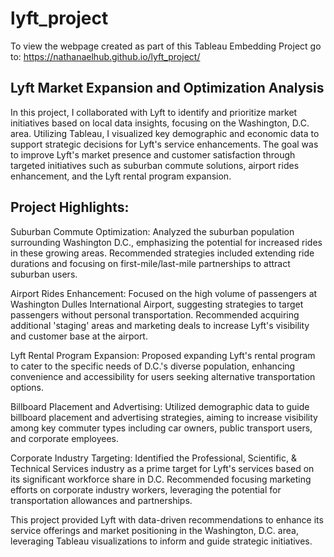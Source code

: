 # lyft_project
To view the webpage created as part of this Tableau Embedding Project go to: https://nathanaelhub.github.io/lyft_project/

## Lyft Market Expansion and Optimization Analysis

In this project, I collaborated with Lyft to identify and prioritize market initiatives based on local data insights, focusing on the Washington, D.C. area. Utilizing Tableau, I visualized key demographic and economic data to support strategic decisions for Lyft's service enhancements. The goal was to improve Lyft's market presence and customer satisfaction through targeted initiatives such as suburban commute solutions, airport rides enhancement, and the Lyft rental program expansion.

## Project Highlights:
Suburban Commute Optimization: Analyzed the suburban population surrounding Washington D.C., emphasizing the potential for increased rides in these growing areas. Recommended strategies included extending ride durations and focusing on first-mile/last-mile partnerships to attract suburban users.

Airport Rides Enhancement: Focused on the high volume of passengers at Washington Dulles International Airport, suggesting strategies to target passengers without personal transportation. Recommended acquiring additional 'staging' areas and marketing deals to increase Lyft's visibility and customer base at the airport.

Lyft Rental Program Expansion: Proposed expanding Lyft's rental program to cater to the specific needs of D.C.'s diverse population, enhancing convenience and accessibility for users seeking alternative transportation options.

Billboard Placement and Advertising: Utilized demographic data to guide billboard placement and advertising strategies, aiming to increase visibility among key commuter types including car owners, public transport users, and corporate employees.

Corporate Industry Targeting: Identified the Professional, Scientific, & Technical Services industry as a prime target for Lyft's services based on its significant workforce share in D.C. Recommended focusing marketing efforts on corporate industry workers, leveraging the potential for transportation allowances and partnerships.

This project provided Lyft with data-driven recommendations to enhance its service offerings and market positioning in the Washington, D.C. area, leveraging Tableau visualizations to inform and guide strategic initiatives.
